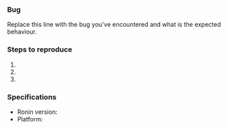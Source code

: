<!-- 

BEFORE OPENING AN ISSUE:

-> Use the search bar to check if there's already an issue for your problem: https://github.com/TF2SR/Ronin/issues

-->

### Bug
Replace this line with the bug you've encountered and what is the expected behaviour.

### Steps to reproduce
<!-- Add some clear steps on how to reproduce this problem -->
  1.
  2.
  3.

### Specifications
  - Ronin version:
  - Platform: <!-- Origin/Steam -->

<!-- You can add log files and screenshots below this line via drag-and-drop -->
